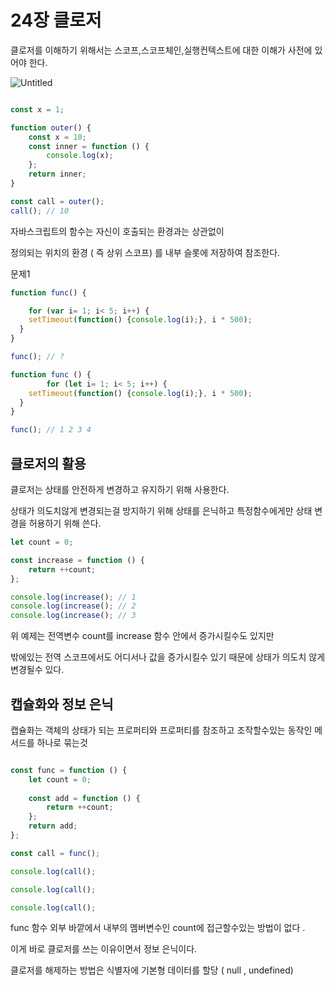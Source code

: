 # 24장 클로저

클로저를 이해하기 위해서는 스코프,스코프체인,실행컨텍스트에 대한 이해가 사전에 있어야 한다.

![Untitled](24%E1%84%8C%E1%85%A1%E1%86%BC%20%E1%84%8F%E1%85%B3%E1%86%AF%E1%84%85%E1%85%A9%E1%84%8C%E1%85%A5%209c4de4aa74c1452d8fe288d8ab681bc4/Untitled.png)

```jsx

const x = 1;

function outer() {
	const x = 10;
	const inner = function () {
		console.log(x);
	};
	return inner;
}

const call = outer();
call(); // 10
```

자바스크립트의 함수는 자신이 호출되는 환경과는 상관없이

정의되는 위치의 환경 ( 즉 상위 스코프) 를 내부 슬롯에 저장하여 참조한다.

문제1

```jsx
function func() {

	for (var i= 1; i< 5; i++) {
  	setTimeout(function() {console.log(i);}, i * 500);
  }
}

func(); // ? 

```

```jsx
function func () {
		for (let i= 1; i< 5; i++) {
  	setTimeout(function() {console.log(i);}, i * 500);
  }
}

func(); // 1 2 3 4
```

## 클로저의 활용

 클로저는 상태를 안전하게 변경하고 유지하기 위해 사용한다.

상태가 의도치않게 변경되는걸 방지하기 위해 상태를 은닉하고 특정함수에게만 상태 변경을 허용하기 위해 쓴다.

```jsx
let count = 0;

const increase = function () {
	return ++count;
};

console.log(increase(); // 1
console.log(increase(); // 2
console.log(increase(); // 3
```

위 예제는 전역변수 count를  increase 함수 안에서 증가시킬수도 있지만 

밖에있는 전역 스코프에서도 어디서나 값을 증가시킬수 있기 때문에 상태가 의도치 않게 변경될수 있다.

## 캡슐화와 정보 은닉

캡슐화는 객체의 상태가 되는 프로퍼티와 프로퍼티를 참조하고 조작할수있는 동작인 메서드를 하나로 묶는것

```jsx

const func = function () {
	let count = 0;
	
	const add = function () {
		return ++count;
	};
	return add;
};

const call = func();

console.log(call();

console.log(call();

console.log(call();

```

func 함수 외부 바깥에서 내부의 멤버변수인 count에 접근할수있는 방법이 없다 .

이게 바로 클로저를 쓰는 이유이면서 정보 은닉이다.

클로저를 해제하는 방법은 식별자에 기본형 데이터를 할당 ( null , undefined)